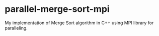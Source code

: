# parallel-merge-sort-mpi
My implementation of Merge Sort algorithm in C++ using MPI library for paralleling.
